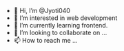 - 👋 Hi, I’m @Jyoti040
- 👀 I’m interested in web development 
- 🌱 I’m currently learning frontend. 
- 💞️ I’m looking to collaborate on ...
- 📫 How to reach me ...

<!---
Jyoti040/Jyoti040 is a ✨ special ✨ repository because its `README.md` (this file) appears on your GitHub profile.
You can click the Preview link to take a look at your changes.
--->
